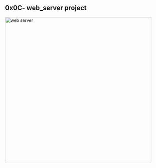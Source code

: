 ## 0x0C- web_server project
<img width="481" alt="web server" src="https://github.com/OILEGA/alx-system_engineering-devops/assets/117779858/3b54c6fe-61e8-444a-b409-1e2d6af75f8f">

